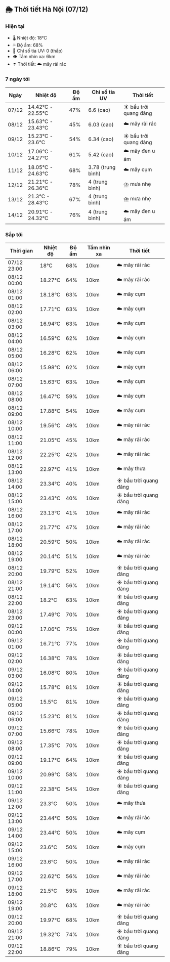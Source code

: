 ## 🌦️ Thời tiết Hà Nội (07/12)

### Hiện tại

- 🌡️ Nhiệt độ: 18℃
- 💦 Độ ẩm: 68%
- 🌟 Chỉ số tia UV: 0 (thấp)
- 👁️ Tầm nhìn xa: 6km
- ☂️ Thời tiết: ☁️ mây rải rác

### 7 ngày tới

| Ngày | Nhiệt độ | Độ ẩm | Chỉ số tia UV | Thời tiết |
| --- | --- | --- | --- | --- |
| 07/12 | 14.42℃ - 22.55℃ | 47% | 6.6 (cao) | ☀️ bầu trời quang đãng |
| 08/12 | 15.63℃ - 23.43℃ | 45% | 6.03 (cao) | ☁️ mây rải rác |
| 09/12 | 15.23℃ - 23.6℃ | 54% | 6.34 (cao) | ☀️ bầu trời quang đãng |
| 10/12 | 17.06℃ - 24.27℃ | 61% | 5.42 (cao) | ☁️ mây đen u ám |
| 11/12 | 18.05℃ - 24.63℃ | 68% | 3.78 (trung bình) | ☁️ mây cụm |
| 12/12 | 21.21℃ - 26.36℃ | 78% | 4 (trung bình) | ⛈️ mưa nhẹ |
| 13/12 | 21.3℃ - 28.43℃ | 67% | 4 (trung bình) | ⛈️ mưa nhẹ |
| 14/12 | 20.91℃ - 24.32℃ | 76% | 4 (trung bình) | ☁️ mây đen u ám |

### Sắp tới

| Thời gian | Nhiệt độ | Độ ẩm | Tầm nhìn xa | Thời tiết |
| --- | --- | --- | --- | --- |
| 07/12 23:00 | 18℃ | 68% | 10km | ☁️ mây rải rác |
| 08/12 00:00 | 18.27℃ | 64% | 10km | ☁️ mây rải rác |
| 08/12 01:00 | 18.18℃ | 63% | 10km | ☁️ mây cụm |
| 08/12 02:00 | 17.71℃ | 63% | 10km | ☁️ mây cụm |
| 08/12 03:00 | 16.94℃ | 63% | 10km | ☁️ mây cụm |
| 08/12 04:00 | 16.59℃ | 62% | 10km | ☁️ mây cụm |
| 08/12 05:00 | 16.28℃ | 62% | 10km | ☁️ mây cụm |
| 08/12 06:00 | 15.98℃ | 62% | 10km | ☁️ mây cụm |
| 08/12 07:00 | 15.63℃ | 63% | 10km | ☁️ mây cụm |
| 08/12 08:00 | 16.47℃ | 59% | 10km | ☁️ mây cụm |
| 08/12 09:00 | 17.88℃ | 54% | 10km | ☁️ mây cụm |
| 08/12 10:00 | 19.56℃ | 49% | 10km | ☁️ mây rải rác |
| 08/12 11:00 | 21.05℃ | 45% | 10km | ☁️ mây rải rác |
| 08/12 12:00 | 22.25℃ | 42% | 10km | ☁️ mây rải rác |
| 08/12 13:00 | 22.97℃ | 41% | 10km | ☁️ mây thưa |
| 08/12 14:00 | 23.34℃ | 40% | 10km | ☀️ bầu trời quang đãng |
| 08/12 15:00 | 23.43℃ | 40% | 10km | ☀️ bầu trời quang đãng |
| 08/12 16:00 | 23.13℃ | 41% | 10km | ☁️ mây rải rác |
| 08/12 17:00 | 21.77℃ | 47% | 10km | ☁️ mây rải rác |
| 08/12 18:00 | 20.59℃ | 50% | 10km | ☁️ mây rải rác |
| 08/12 19:00 | 20.14℃ | 51% | 10km | ☁️ mây rải rác |
| 08/12 20:00 | 19.79℃ | 52% | 10km | ☀️ bầu trời quang đãng |
| 08/12 21:00 | 19.14℃ | 56% | 10km | ☀️ bầu trời quang đãng |
| 08/12 22:00 | 18.2℃ | 63% | 10km | ☀️ bầu trời quang đãng |
| 08/12 23:00 | 17.49℃ | 70% | 10km | ☀️ bầu trời quang đãng |
| 09/12 00:00 | 17.06℃ | 75% | 10km | ☀️ bầu trời quang đãng |
| 09/12 01:00 | 16.71℃ | 77% | 10km | ☀️ bầu trời quang đãng |
| 09/12 02:00 | 16.38℃ | 78% | 10km | ☀️ bầu trời quang đãng |
| 09/12 03:00 | 16.08℃ | 80% | 10km | ☀️ bầu trời quang đãng |
| 09/12 04:00 | 15.78℃ | 81% | 10km | ☀️ bầu trời quang đãng |
| 09/12 05:00 | 15.5℃ | 81% | 10km | ☀️ bầu trời quang đãng |
| 09/12 06:00 | 15.23℃ | 81% | 10km | ☀️ bầu trời quang đãng |
| 09/12 07:00 | 15.66℃ | 78% | 10km | ☀️ bầu trời quang đãng |
| 09/12 08:00 | 17.35℃ | 70% | 10km | ☀️ bầu trời quang đãng |
| 09/12 09:00 | 19.17℃ | 64% | 10km | ☀️ bầu trời quang đãng |
| 09/12 10:00 | 20.99℃ | 58% | 10km | ☀️ bầu trời quang đãng |
| 09/12 11:00 | 22.38℃ | 54% | 10km | ☀️ bầu trời quang đãng |
| 09/12 12:00 | 23.3℃ | 50% | 10km | ☁️ mây thưa |
| 09/12 13:00 | 23.44℃ | 50% | 10km | ☁️ mây rải rác |
| 09/12 14:00 | 23.44℃ | 50% | 10km | ☁️ mây cụm |
| 09/12 15:00 | 23.6℃ | 50% | 10km | ☁️ mây cụm |
| 09/12 16:00 | 23.6℃ | 50% | 10km | ☁️ mây rải rác |
| 09/12 17:00 | 22.62℃ | 56% | 10km | ☁️ mây rải rác |
| 09/12 18:00 | 21.5℃ | 59% | 10km | ☁️ mây rải rác |
| 09/12 19:00 | 20.8℃ | 63% | 10km | ☁️ mây rải rác |
| 09/12 20:00 | 19.97℃ | 68% | 10km | ☀️ bầu trời quang đãng |
| 09/12 21:00 | 19.32℃ | 74% | 10km | ☀️ bầu trời quang đãng |
| 09/12 22:00 | 18.86℃ | 79% | 10km | ☀️ bầu trời quang đãng |
